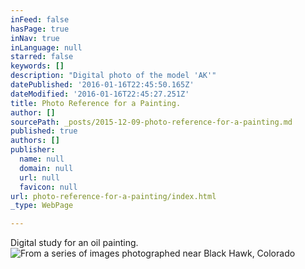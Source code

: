 ```yaml
---
inFeed: false
hasPage: true
inNav: true
inLanguage: null
starred: false
keywords: []
description: "Digital photo of the model 'AK'"
datePublished: '2016-01-16T22:45:50.165Z'
dateModified: '2016-01-16T22:45:27.251Z'
title: Photo Reference for a Painting.
author: []
sourcePath: _posts/2015-12-09-photo-reference-for-a-painting.md
published: true
authors: []
publisher:
  name: null
  domain: null
  url: null
  favicon: null
url: photo-reference-for-a-painting/index.html
_type: WebPage

---
```

Digital study for an oil painting.
![From a series of images photographed near Black Hawk, Colorado](https://s3-us-west-2.amazonaws.com/the-grid-img/p/5051f94954c59428bca61e14b486be2611713d86.jpg)